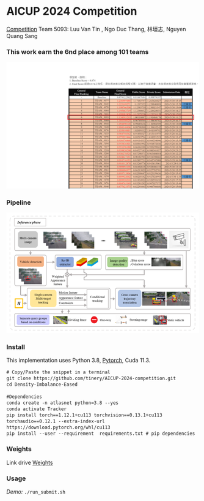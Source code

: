 # AICUP 2024 Competition
[Competition](https://tbrain.trendmicro.com.tw/Competitions/Details/33)
Team 5093: Luu Van Tin , Ngo Duc Thang, 林垣志, Nguyen Quang Sang

### This work earn the 6nd place among 101 teams
![image](https://github.com/tinery/AICUP-2024-competition/blob/main/image/leaderboard.png)

### Pipeline  
![image](https://github.com/tinery/AICUP-2024-competition/blob/main/image/overall.png)

### Install
This implementation uses Python 3.8, [Pytorch](http://pytorch.org/),  Cuda 11.3. 
```shell
# Copy/Paste the snippet in a terminal
git clone https://github.com/tinery/AICUP-2024-competition.git
cd Density-Imbalance-Eased

#Dependencies
conda create -n atlasnet python=3.8 --yes
conda activate Tracker
pip install torch==1.12.1+cu113 torchvision==0.13.1+cu113 torchaudio==0.12.1 --extra-index-url https://download.pytorch.org/whl/cu113
pip install --user --requirement  requirements.txt # pip dependencies
```

### Weights
Link drive [Weights](https://drive.google.com/drive/folders/1mLgClpvm73F2PfR_laCfPdZw_sNB_09q?usp=sharing)

### Usage

*Demo:*    ```./run_submit.sh```